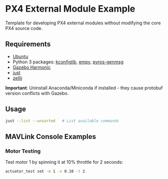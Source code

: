 # PX4 External Module Example

Template for developing PX4 external modules without modifying the core PX4 source code.

## Requirements

- [Ubuntu](https://ubuntu.com/download)
- Python 3 packages: [kconfiglib](https://pypi.org/project/kconfiglib/), [empy](https://pypi.org/project/empy/), [pyros-genmsg](https://pypi.org/project/pyros-genmsg/)
- [Gazebo Harmonic](https://gazebosim.org/docs/harmonic/install)
- [just](https://github.com/casey/just#installation)
- [zellij](https://zellij.dev/documentation/installation)

**Important**: Uninstall Anaconda/Miniconda if installed - they cause protobuf version conflicts with Gazebo.

## Usage

```bash
just --list --unsorted   # List available commands
```

## MAVLink Console Examples

### Motor Testing

Test motor 1 by spinning it at 10% throttle for 2 seconds:

```bash
actuator_test set -m 1 -v 0.10 -t 2
```

